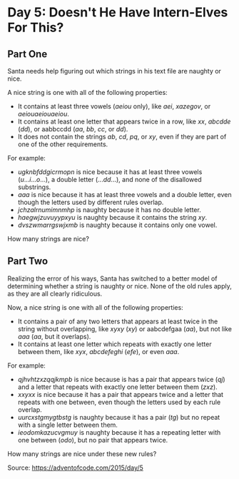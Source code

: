 # Day 5: Doesn't He Have Intern-Elves For This?

## Part One

Santa needs help figuring out which strings in his text file are naughty or nice.

A nice string is one with all of the following properties:

-   It contains at least three vowels (_aeiou_ only), like _aei_, _xazegov_, or _aeiouaeiouaeiou_.
-   It contains at least one letter that appears twice in a row, like _xx_, _abcdde_ (_dd_), or aabbccdd (_aa_, _bb_, _cc_, or _dd_).
-   It does not contain the strings _ab_, _cd_, _pq_, or _xy_, even if they are part of one of the other requirements.

For example:

-   _ugknbfddgicrmopn_ is nice because it has at least three vowels (_u_..._i_..._o_...), a double letter (..._dd_...), and none of the disallowed substrings.
-   _aaa_ is nice because it has at least three vowels and a double letter, even though the letters used by different rules overlap.
-   _jchzalrnumimnmhp_ is naughty because it has no double letter.
-   _haegwjzuvuyypxyu_ is naughty because it contains the string _xy_.
-   _dvszwmarrgswjxmb_ is naughty because it contains only one vowel.

How many strings are nice?

## Part Two

Realizing the error of his ways, Santa has switched to a better model of determining whether a string is naughty or nice. None of the old rules apply, as they are all clearly ridiculous.

Now, a nice string is one with all of the following properties:

-   It contains a pair of any two letters that appears at least twice in the string without overlapping, like _xyxy_ (_xy_) or aabcdefgaa (_aa_), but not like _aaa_ (_aa_, but it overlaps).
-   It contains at least one letter which repeats with exactly one letter between them, like _xyx_, _abcdefeghi_ (_efe_), or even _aaa_.

For example:

-   _qjhvhtzxzqqjkmpb_ is nice because is has a pair that appears twice (_qj_) and a letter that repeats with exactly one letter between them (_zxz_).
-   _xxyxx_ is nice because it has a pair that appears twice and a letter that repeats with one between, even though the letters used by each rule overlap.
-   _uurcxstgmygtbstg_ is naughty because it has a pair (_tg_) but no repeat with a single letter between them.
-   _ieodomkazucvgmuy_ is naughty because it has a repeating letter with one between (_odo_), but no pair that appears twice.

How many strings are nice under these new rules?

Source: https://adventofcode.com/2015/day/5
